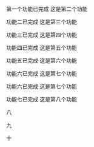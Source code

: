 第一个功能已完成
这是第二个功能

功能二已完成
这是第三个功能

功能三已完成
这是第四个功能

功能四已完成
这是第五个功能

功能五已完成
这是第六个功能

功能六已完成
这是第七个功能

功能六已完成
这是第七个功能

功能七已完成
这是第八个功能

八

九

十